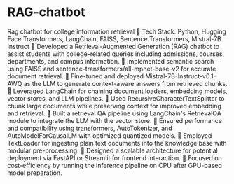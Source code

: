 # RAG-chatbot
Rag chatbot for college information retrieval 
 Tech Stack: Python, Hugging Face Transformers, LangChain, FAISS, Sentence Transformers, Mistral-7B
Instruct 
 Developed a Retrieval-Augmented Generation (RAG) chatbot to assist students with college-related queries 
including admissions, courses, departments, and campus information. 
 Implemented semantic search using FAISS and sentence-transformers/all-mpnet-base-v2 for accurate 
document retrieval. 
 Fine-tuned and deployed Mistral-7B-Instruct-v0.1-AWQ as the LLM to generate context-aware answers from 
retrieved chunks. 
 Leveraged LangChain for chaining document loaders, embedding models, vector stores, and LLM pipelines. 
 Used RecursiveCharacterTextSplitter to chunk large documents while preserving context for improved 
embedding and retrieval. 
 Built a retrieval QA pipeline using LangChain's RetrievalQA module to integrate the LLM with the vector store. 
 Ensured performance and compatibility using transformers, AutoTokenizer, and AutoModelForCausalLM 
with optimized quantized models. 
 Employed TextLoader for ingesting plain text documents into the knowledge base with modular pre-processing. 
 Designed a scalable architecture for potential deployment via FastAPI or Streamlit for frontend interaction. 
 Focused on cost-efficiency by running the inference pipeline on CPU after GPU-based model preparation. 
